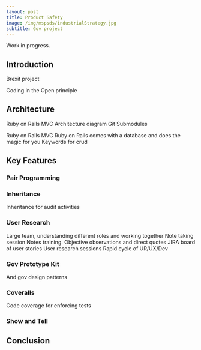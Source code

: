 ```yaml
---
layout: post
title: Product Safety
image: /img/mspsds/industrialStrategy.jpg
subtitle: Gov project
---
```


<!-- ![Energy Saving Advice Service](/img/esas/background.png) -->

Work in progress.

## Introduction
Brexit project

Coding in the Open principle

## Architecture

Ruby on Rails MVC
Architecture diagram
Git Submodules

Ruby on Rails MVC
Ruby on Rails comes with a database and does the magic for you
Keywords for crud

## Key Features

### Pair Programming

### Inheritance
Inheritance for audit activities

### User Research

Large team, understanding different roles and working together
Note taking session
Notes training. Objective observations and direct quotes
JIRA board of user stories
User research sessions
Rapid cycle of UR/UX/Dev


### Gov Prototype Kit
And gov design patterns

### Coveralls
Code coverage for enforcing tests

### Show and Tell

## Conclusion



 
 



 


 
 
 
 
 
 
 
 
 
 
 
 
 
 
 
 
 
 
